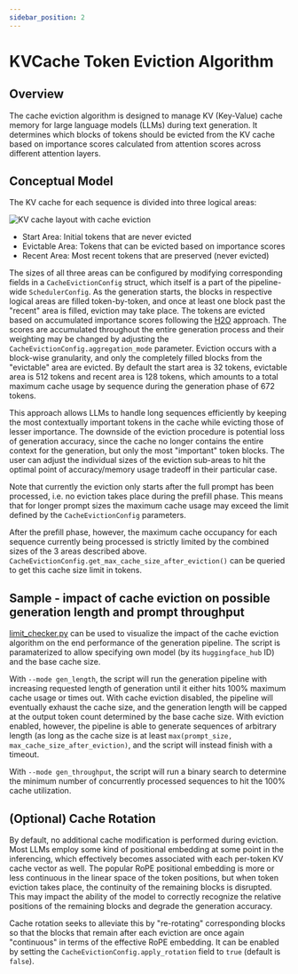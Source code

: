 ```yaml
---
sidebar_position: 2
---
```


# KVCache Token Eviction Algorithm


## Overview
The cache eviction algorithm is designed to manage KV (Key-Value) cache memory for large language models (LLMs) during text generation. It determines which blocks of tokens should be evicted from the KV cache based on importance scores calculated from attention scores across different attention layers.

## Conceptual Model
The KV cache for each sequence is divided into three logical areas:

![KV cache layout with cache eviction](/img/kv-cache-areas-diagram.svg)

* Start Area: Initial tokens that are never evicted
* Evictable Area: Tokens that can be evicted based on importance scores
* Recent Area: Most recent tokens that are preserved (never evicted)

The sizes of all three areas can be configured by modifying corresponding fields in a `CacheEvictionConfig` struct, which itself is a part of the pipeline-wide `SchedulerConfig`.
As the generation starts, the blocks in respective logical areas are filled token-by-token, and once at least one block past the "recent" area is filled, eviction may take place. 
The tokens are evicted based on accumulated importance scores following the [H2O](https://arxiv.org/abs/2306.14048) approach.
The scores are accumulated throughout the entire generation process and their weighting may be changed by adjusting the `CacheEvictionConfig.aggregation_mode` parameter.
Eviction occurs with a block-wise granularity, and only the completely filled blocks from the "evictable" area are evicted.
By default the start area is 32 tokens, evictable area is 512 tokens and recent area is 128 tokens, which amounts to a total maximum cache usage by sequence during the generation phase of 672 tokens.

This approach allows LLMs to handle long sequences efficiently by keeping the most contextually important tokens in the cache while evicting those of lesser importance.
The downside of the eviction procedure is potential loss of generation accuracy, since the cache no longer contains the entire context for the generation, but only the most "important" token blocks.
The user can adjust the individual sizes of the eviction sub-areas to hit the optimal point of accuracy/memory usage tradeoff in their particular case.

Note that currently the eviction only starts after the full prompt has been processed, i.e. no eviction takes place during the prefill phase.
This means that for longer prompt sizes the maximum cache usage may exceed the limit defined by the `CacheEvictionConfig` parameters. 

After the prefill phase, however, the maximum cache occupancy for each sequence currently being processed is strictly limited by the combined sizes of the 3 areas described above. 
`CacheEvictionConfig.get_max_cache_size_after_eviction()` can be queried to get this cache size limit in tokens.


## Sample - impact of cache eviction on possible generation length and prompt throughput
[limit_checker.py](https://github.com/openvinotoolkit/openvino.genai/tree/master/samples/python/text_generation/limit_checker.py) can be used to visualize the impact of the cache eviction algorithm on the end performance of the generation pipeline.
The script is paramaterized to allow specifying own model (by its `huggingface_hub` ID) and the base cache size.

With `--mode gen_length`, the script will run the generation pipeline with increasing requested length of generation until it either hits 100% maximum cache usage or times out. 
With cache eviction disabled, the pipeline will eventually exhaust the cache size, and the generation length will be capped at the output token count determined by the base cache size. 
With eviction enabled, however, the pipeline is able to generate sequences of arbitrary length (as long as the cache size is at least `max(prompt_size, max_cache_size_after_eviction)`, and the script will instead finish with a timeout.

With `--mode gen_throughput`, the script will run a binary search to determine the minimum number of concurrently processed sequences to hit the 100% cache utilization.


## (Optional) Cache Rotation
By default, no additional cache modification is performed during eviction. 
Most LLMs employ some kind of positional embedding at some point in the inferencing, which effectively becomes associated with each per-token KV cache vector as well. 
The popular RoPE positional embedding is more or less continuous in the linear space of the token positions, but when token eviction takes place, the continuity of the remaining blocks is disrupted.
This may impact the ability of the model to correctly recognize the relative positions of the remaining blocks and degrade the generation accuracy.

Cache rotation seeks to alleviate this by "re-rotating" corresponding blocks so that the blocks that remain after each eviction are once again "continuous" in terms of the effective RoPE embedding. 
It can be enabled by setting the `CacheEvictionConfig.apply_rotation` field to `true` (default is `false`).



